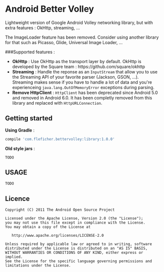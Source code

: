 # Android Better Volley
Lightweight version of Google Android Volley networking library, but with extra features : OkHttp, streaming, ...

The ImageLoader feature has been removed. Consider using another library for that such as Picasso, Glide, Universal Image Loader, ...

###Supported features :
<ul>
<li> <b>OkHttp</b> : Use OkHttp as the transport layer by default.
OkHttp is developed by the Square team : https://github.com/square/okhttp
</li> 

<li> <b>Streaming</b> : Handle the reponse as an <code>InputStream</code> that allow you to use the Streaming API of your favorite parser (Jackson, GSON, ...). Streaming makes sense if you have to handle a lot of data and you're experienceing <code>java.lang.OutOfMemoryError</code> exceptions during parsing.
</li>

<li> <b>Remove HttpClient</b> : <code>HttpClient</code> has been deprecated since Android 5.0 and removed in Android 6.0. It has been completly removed from this library and replaced with <code>HttpURLConnection</code>.
</li>
 
</ul>

## Getting started

<b>Using Gradle</b> :

```groovy
compile 'com.fleficher.bettervolley:library:1.0.0'
```

<b>Old style jars</b> :

<code>TODO </code>

## USAGE
<code>TODO </code>

## Licence

```
Copyright (C) 2011 The Android Open Source Project

Licensed under the Apache License, Version 2.0 (the "License");
you may not use this file except in compliance with the License.
You may obtain a copy of the License at

   http://www.apache.org/licenses/LICENSE-2.0

Unless required by applicable law or agreed to in writing, software
distributed under the License is distributed on an "AS IS" BASIS,
WITHOUT WARRANTIES OR CONDITIONS OF ANY KIND, either express or implied.
See the License for the specific language governing permissions and
limitations under the License.
```
